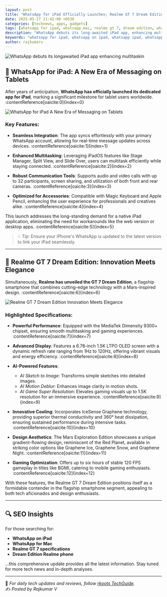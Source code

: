```yaml
---
layout: post
title: "WhatsApp for iPad Officially Launches; Realme GT 7 Dream Edition Unveiled with Cutting-Edge Features"
date: 2025-05-27 21:42:00 +0530
categories: [technews, apps, gadgets]
tags: [whatsapp for ipad, whatsapp mac, realme gt 7, dream edition, whatsapp ipad, realme flagship, whatsapp desktop, tech updates]
description: "WhatsApp debuts its long-awaited iPad app, enhancing multitasking capabilities. Simultaneously, Realme introduces the GT 7 Dream Edition, boasting advanced AI features and a Mars-inspired design."
keywords: "whatsapp for ipad, whatsapp on ipad, whatsapp ipad, whatsapp mac, realme gt 7, realme gt 7 dream edition, whatsapp desktop app, new realme phone, realme flagship 2025"
author: rajkumarv
---
```

![WhatsApp debuts its longawaited iPad app enhancing multitaskin](/assets/img/content/20250527-wa3.png)

## 📱 WhatsApp for iPad: A New Era of Messaging on Tablets

After years of anticipation, **WhatsApp has officially launched its dedicated app for iPad**, marking a significant milestone for tablet users worldwide. :contentReference[oaicite:0]{index=0}

![WhatsApp for iPad A New Era of Messaging on Tablets](/assets/img/content/20250527-WA1.png)

### Key Features:

- **Seamless Integration**: The app syncs effortlessly with your primary WhatsApp account, allowing for real-time message updates across devices. :contentReference[oaicite:1]{index=1}

- **Enhanced Multitasking**: Leveraging iPadOS features like Stage Manager, Split View, and Slide Over, users can multitask efficiently while staying connected. :contentReference[oaicite:2]{index=2}

- **Robust Communication Tools**: Supports audio and video calls with up to 32 participants, screen sharing, and utilization of both front and rear cameras. :contentReference[oaicite:3]{index=3}

- **Optimized for Accessories**: Compatible with Magic Keyboard and Apple Pencil, enhancing the user experience for professionals and creatives alike. :contentReference[oaicite:4]{index=4}

This launch addresses the long-standing demand for a native iPad application, eliminating the need for workarounds like the web version or desktop apps. :contentReference[oaicite:5]{index=5}

> 💡 *Tip*: Ensure your iPhone's WhatsApp is updated to the latest version to link your iPad seamlessly.


---

## 🚀 Realme GT 7 Dream Edition: Innovation Meets Elegance

Simultaneously, **Realme has unveiled the GT 7 Dream Edition**, a flagship smartphone that combines cutting-edge technology with a Mars-inspired design. :contentReference[oaicite:6]{index=6}

![Realme GT 7 Dream Edition Innovation Meets Elegance](/assets/img/content/20250527-WA2.png)

### Highlighted Specifications:

- **Powerful Performance**: Equipped with the MediaTek Dimensity 9300+ chipset, ensuring smooth multitasking and gaming experiences. :contentReference[oaicite:7]{index=7}

- **Advanced Display**: Features a 6.78-inch 1.5K LTPO OLED screen with a dynamic refresh rate ranging from 1Hz to 120Hz, offering vibrant visuals and energy efficiency. :contentReference[oaicite:8]{index=8}

- **AI-Powered Features**:
    - *AI Sketch to Image*: Transforms simple sketches into detailed images.
    - *AI Motion Deblur*: Enhances image clarity in motion shots.
    - *AI Game Super Resolution*: Elevates gaming visuals up to 1.5K resolution for an immersive experience. :contentReference[oaicite:9]{index=9}

- **Innovative Cooling**: Incorporates IceSense Graphene technology, providing superior thermal conductivity and 360° heat dissipation, ensuring sustained performance during intensive tasks. :contentReference[oaicite:10]{index=10}

- **Design Aesthetics**: The Mars Exploration Edition showcases a unique gradient-flowing design, reminiscent of the Red Planet, available in striking color options like Graphene Ice, Graphene Snow, and Graphene Night. :contentReference[oaicite:11]{index=11}

- **Gaming Optimization**: Offers up to six hours of stable 120 FPS gameplay in titles like BGMI, catering to mobile gaming enthusiasts. :contentReference[oaicite:12]{index=12}

With these features, the Realme GT 7 Dream Edition positions itself as a formidable contender in the flagship smartphone segment, appealing to both tech aficionados and design enthusiasts.

---

## 🔍 SEO Insights

For those searching for:

- **WhatsApp on iPad**
- **WhatsApp for Mac**
- **Realme GT 7 specifications**
- **Dream Edition Realme phone**

...this comprehensive update provides all the latest information. Stay tuned for more tech news and in-depth analyses.

---

📢 _For daily tech updates and reviews, follow [rkoots TechGuide](https://rkoots.github.io)._  
✍️ _Posted by Rajkumar V_
